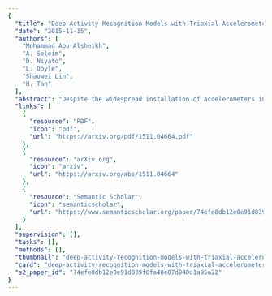 ```yaml
---
{
  "title": "Deep Activity Recognition Models with Triaxial Accelerometers",
  "date": "2015-11-15",
  "authors": [
    "Mohammad Abu Alsheikh",
    "A. Seleim",
    "D. Niyato",
    "L. Doyle",
    "Shaowei Lin",
    "H. Tan"
  ],
  "abstract": "Despite the widespread installation of accelerometers in almost all mobile phones and wearable devices, activity recognition using accelerometers is still immature due to the poor recognition accuracy of existing recognition methods and the scarcity of labeled training data. We consider the problem of human activity recognition using triaxial accelerometers and deep learning paradigms. This paper shows that deep activity recognition models (a) provide better recognition accuracy of human activities, (b) avoid the expensive design of handcrafted features in existing systems, and (c) utilize the massive unlabeled acceleration samples for unsupervised feature extraction. Moreover, a hybrid approach of deep learning and hidden Markov models (DL-HMM) is presented for sequential activity recognition. This hybrid approach integrates the hierarchical representations of deep activity recognition models with the stochastic modeling of temporal sequences in the hidden Markov models. We show substantial recognition improvement on real world datasets over state-of-the-art methods of human activity recognition using triaxial accelerometers.",
  "links": [
    {
      "resource": "PDF",
      "icon": "pdf",
      "url": "https://arxiv.org/pdf/1511.04664.pdf"
    },
    {
      "resource": "arXiv.org",
      "icon": "arxiv",
      "url": "https://arxiv.org/abs/1511.04664"
    },
    {
      "resource": "Semantic Scholar",
      "icon": "semanticscholar",
      "url": "https://www.semanticscholar.org/paper/74efe8db12e0e91d839f6fa40e07d940d1a95a22"
    }
  ],
  "supervision": [],
  "tasks": [],
  "methods": [],
  "thumbnail": "deep-activity-recognition-models-with-triaxial-accelerometers-thumb.jpg",
  "card": "deep-activity-recognition-models-with-triaxial-accelerometers-card.jpg",
  "s2_paper_id": "74efe8db12e0e91d839f6fa40e07d940d1a95a22"
}
---
```



